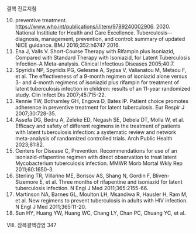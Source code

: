 결핵 진료지침

10. preventive treatment. https://www.who.int/publications/i/item/9789240002906. 2020. National Institiute for Health and Care Excellence. Tuberculosis—diagnosis, management, prevention, and control: summary of updated NICE guidance. BMJ 2016;352:h6747 2016.
11. Ena J, Valls V. Short-Course Therapy with Rifampin plus Isoniazid, Compared with Standard Therapy with Isoniazid, for Latent Tuberculosis Infection–A Meta-analysis. Clinical Infectious Diseases 2005;40:7.
12. Spyridis NP, Spyridis PG, Gelesme A, Sypsa V, Valianatou M, Metsou F, et al. The effectiveness of a 9-month regimen of isoniazid alone versus 3- and 4-month regimens of isoniazid plus rifampin for treatment of latent tuberculosis infection in children: results of an 11-year randomized study. Clin Infect Dis 2007;45:715-22.
13. Rennie TW, Bothamley GH, Engova D, Bates IP. Patient choice promotes adherence in preventive treatment for latent tuberculosis. Eur Respir J 2007;30:728-35.
14. Assefa DG, Bedru A, Zeleke ED, Negash SE, Debela DT, Molla W, et al. Efficacy and safety of different regimens in the treatment of patients with latent tuberculosis infection: a systematic review and network meta-analysis of randomized controlled trials. Arch Public Health 2023;81:82.
15. Centers for Disease C, Prevention. Recommendations for use of an isoniazid-rifapentine regimen with direct observation to treat latent Mycobacterium tuberculosis infection. MMWR Morb Mortal Wkly Rep 2011;60:1650-3.
16. Sterling TR, Villarino ME, Borisov AS, Shang N, Gordin F, Bliven-Sizemore E, et al. Three months of rifapentine and isoniazid for latent tuberculosis infection. N Engl J Med 2011;365:2155-66.
17. Martinson NA, Barnes GL, Moulton LH, Msandiwa R, Hausler H, Ram M, et al. New regimens to prevent tuberculosis in adults with HIV infection. N Engl J Med 2011;365:11-20.
18. Sun HY, Huang YW, Huang WC, Chang LY, Chan PC, Chuang YC, et al.

VIII. 잠복결핵감염 <PAGE>347